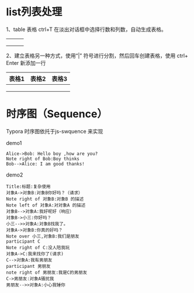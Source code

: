 # list列表处理

1、table 表格 ctrl+T 在淡出对话框中选择行数和列数，自动生成表格。

|      |      |      |
| ---- | ---- | ---- |
|      |      |      |
|      |      |      |
|      |      |      |

2、建立表格另一种方式，使用“|” 符号进行分割，然后回车创建表格，使用 ctrl+ Enter 新添加一行

| 表格1 | 表格2 | 表格3 |
| ----- | ----- | ----- |
|       |       |       |
|       |       |       |
|       |       |       |

# 时序图（Sequence）

Typora 时序图依托于js-swquence 来实现

demo1

```sequence
Alice->Bob: Hello boy ,how are you?
Note right of Bob:Boy thinks
Bob-->Alice: I am good thanks!

```

demo2

```sequence
Title:标题:复杂使用
对象A->对象B:对象B你好吗？（请求）
Note right of 对象B:对象B 的描述
Note left of 对象A:对对象A 的描述
对象B-->对象A:我好呢好（响应）
对象B->小三:你好吗？
小三-->>对象A:对象B找我了。
对象A->对象B:你真的好吗？
Note over 小三,对象B:我们是朋友
participant C
Note right of C:没人陪我玩
对象A->C:我来找你了(请求)
C-->对象A:我有男朋友
participant 男朋友
note right of 男朋友:我是C的男朋友
C->男朋友:对象A骚扰我
男朋友-->>对象A:小心我锤你

```



